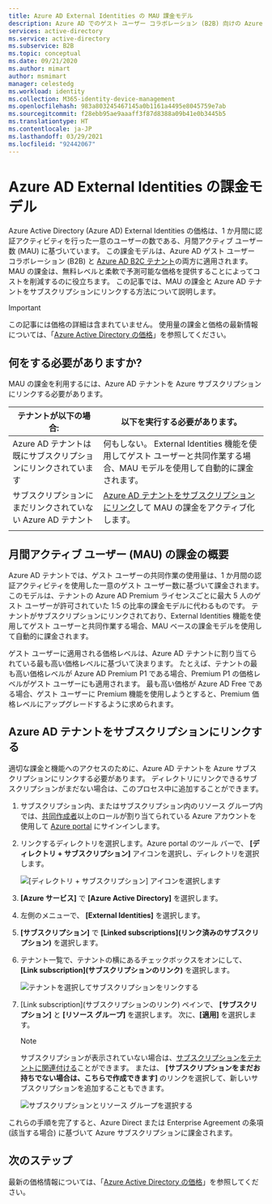 ```yaml
---
title: Azure AD External Identities の MAU 課金モデル
description: Azure AD でのゲスト ユーザー コラボレーション (B2B) 向けの Azure AD External Identities の月間アクティブ ユーザー (MAU) 課金モデルについて説明します。 Azure AD テナントを Azure サブスクリプションにリンクする方法について説明します。
services: active-directory
ms.service: active-directory
ms.subservice: B2B
ms.topic: conceptual
ms.date: 09/21/2020
ms.author: mimart
author: msmimart
manager: celestedg
ms.workload: identity
ms.collection: M365-identity-device-management
ms.openlocfilehash: 983a803245467145a0b1161a4495e8045759e7ab
ms.sourcegitcommit: f28ebb95ae9aaaff3f87d8388a09b41e0b3445b5
ms.translationtype: HT
ms.contentlocale: ja-JP
ms.lasthandoff: 03/29/2021
ms.locfileid: "92442067"
---
```

# <a name="billing-model-for-azure-ad-external-identities"></a>Azure AD External Identities の課金モデル

Azure Active Directory (Azure AD) External Identities の価格は、1 か月間に認証アクティビティを行った一意のユーザーの数である、月間アクティブ ユーザー数 (MAU) に基づいています。 この課金モデルは、Azure AD ゲスト ユーザー コラボレーション (B2B) と [Azure AD B2C テナント](../../active-directory-b2c/billing.md)の両方に適用されます。 MAU の課金は、無料レベルと柔軟で予測可能な価格を提供することによってコストを削減するのに役立ちます。 この記事では、MAU の課金と Azure AD テナントをサブスクリプションにリンクする方法について説明します。

> [!IMPORTANT]
> この記事には価格の詳細は含まれていません。 使用量の課金と価格の最新情報については、「[Azure Active Directory の価格](https://azure.microsoft.com/pricing/details/active-directory/)」を参照してください。

## <a name="what-do-i-need-to-do"></a>何をする必要がありますか?

MAU の課金を利用するには、Azure AD テナントを Azure サブスクリプションにリンクする必要があります。

|テナントが以下の場合:  |以下を実行する必要があります。  |
|---------|---------|
| Azure AD テナントは既にサブスクリプションにリンクされています     | 何もしない。 External Identities 機能を使用してゲスト ユーザーと共同作業する場合、MAU モデルを使用して自動的に課金されます。        |
| サブスクリプションにまだリンクされていない Azure AD テナント     | [Azure AD テナントをサブスクリプションにリンク](#link-your-azure-ad-tenant-to-a-subscription)して MAU の課金をアクティブ化します。        |
|  |  |

## <a name="about-monthly-active-users-mau-billing"></a>月間アクティブ ユーザー (MAU) の課金の概要

Azure AD テナントでは、ゲスト ユーザーの共同作業の使用量は、1 か月間の認証アクティビティを使用した一意のゲスト ユーザー数に基づいて課金されます。 このモデルは、テナントの Azure AD Premium ライセンスごとに最大 5 人のゲスト ユーザーが許可されていた 1:5 の比率の課金モデルに代わるものです。 テナントがサブスクリプションにリンクされており、External Identities 機能を使用してゲスト ユーザーと共同作業する場合、MAU ベースの課金モデルを使用して自動的に課金されます。
  
ゲスト ユーザーに適用される価格レベルは、Azure AD テナントに割り当てられている最も高い価格レベルに基づいて決まります。 たとえば、テナントの最も高い価格レベルが Azure AD Premium P1 である場合、Premium P1 の価格レベルがゲスト ユーザーにも適用されます。 最も高い価格が Azure AD Free である場合、ゲスト ユーザーに Premium 機能を使用しようとすると、Premium 価格レベルにアップグレードするように求められます。

## <a name="link-your-azure-ad-tenant-to-a-subscription"></a>Azure AD テナントをサブスクリプションにリンクする

適切な課金と機能へのアクセスのために、Azure AD テナントを Azure サブスクリプションにリンクする必要があります。 ディレクトリにリンクできるサブスクリプションがまだない場合は、このプロセス中に追加することができます。

1. サブスクリプション内、またはサブスクリプション内のリソース グループ内では、[共同作成者](../../role-based-access-control/built-in-roles.md)以上のロールが割り当てられている Azure アカウントを使用して [Azure portal](https://portal.azure.com/) にサインインします。

2. リンクするディレクトリを選択します。Azure portal のツール バーで、 **[ディレクトリ + サブスクリプション]** アイコンを選択し、ディレクトリを選択します。

    ![[ディレクトリ + サブスクリプション] アイコンを選択します](media/external-identities-pricing/portal-mau-pick-directory.png)

3. **[Azure サービス]** で **[Azure Active Directory]** を選択します。

4. 左側のメニューで、 **[External Identities]** を選択します。

5. **[サブスクリプション]** で **[Linked subscriptions]\(リンク済みのサブスクリプション\)** を選択します。

6. テナント一覧で、テナントの横にあるチェックボックスをオンにして、 **[Link subscription]\(サブスクリプションのリンク\)** を選択します。

    ![テナントを選択してサブスクリプションをリンクする](media/external-identities-pricing/linked-subscriptions.png)

7. [Link subscription]\(サブスクリプションのリンク\) ペインで、 **[サブスクリプション]** と **[リソース グループ]** を選択します。 次に、**[適用]** を選択します。

   > [!NOTE]
   > サブスクリプションが表示されていない場合は、[サブスクリプションをテナントに関連付ける](../fundamentals/active-directory-how-subscriptions-associated-directory.md)ことができます。 または、 **[サブスクリプションをまだお持ちでない場合は、こちらで作成できます]** のリンクを選択して、新しいサブスクリプションを追加することもできます。

    ![サブスクリプションとリソース グループを選択する](media/external-identities-pricing/link-subscription-resource.png)

これらの手順を完了すると、Azure Direct または Enterprise Agreement の条項 (該当する場合) に基づいて Azure サブスクリプションに課金されます。

## <a name="next-steps"></a>次のステップ

最新の価格情報については、「[Azure Active Directory の価格](https://azure.microsoft.com/pricing/details/active-directory/)」を参照してください。